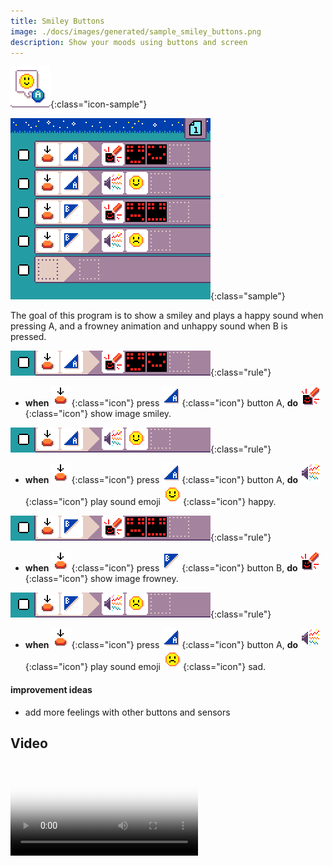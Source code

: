```yaml
---
title: Smiley Buttons
image: ./docs/images/generated/sample_smiley_buttons.png
description: Show your moods using buttons and screen
---
```


![Smiley Buttons icon](../images/generated/icon_sample_smiley_buttons.png){:class="icon-sample"}

![Smiley Buttons MicroCode program](../images/generated/sample_smiley_buttons.png){:class="sample"}

The goal of this program is to show a smiley and plays a happy sound
when pressing A, and a frowney animation and unhappy sound when B is pressed.

![when button A pressed, show image smiley](../images/generated/sample_smiley_buttons_page_1_rule_1.png){:class="rule"}

-   **when** ![press](../images/generated/icon_S2.png){:class="icon"} press ![button A](../images/generated/icon_F3.png){:class="icon"} button A, **do** ![screen](../images/generated/icon_A5.png){:class="icon"} show image smiley.

![when button A pressed, play happy sound](../images/generated/sample_smiley_buttons_page_1_rule_2.png){:class="rule"}

-   **when** ![press](../images/generated/icon_S2.png){:class="icon"} press ![button A](../images/generated/icon_F3.png){:class="icon"} button A, **do** ![speaker](../images/generated/icon_A2.png){:class="icon"} play sound emoji ![emoji happy](../images/generated/icon_M19happy.png){:class="icon"} happy.

![when button B pressed, show image frowney ](../images/generated/sample_smiley_buttons_page_1_rule_3.png){:class="rule"}

-   **when** ![press](../images/generated/icon_S2.png){:class="icon"} press ![button B](../images/generated/icon_F4.png){:class="icon"} button B, **do** ![screen](../images/generated/icon_A5.png){:class="icon"} show image frowney.

![when button B pressed, play sad sound](../images/generated/sample_smiley_buttons_page_1_rule_4.png){:class="rule"}

-   **when** ![press](../images/generated/icon_S2.png){:class="icon"} press ![button A](../images/generated/icon_F3.png){:class="icon"} button A, **do** ![speaker](../images/generated/icon_A2.png){:class="icon"} play sound emoji ![emoji sad](../images/generated/icon_M19sad.png){:class="icon"} sad.

#### improvement ideas

-   add more feelings with other buttons and sensors

## Video

<video class="sample" poster="../videos/head-or-tail.png" src="../videos/smiley-buttons.mp4" controls="true"></video>
